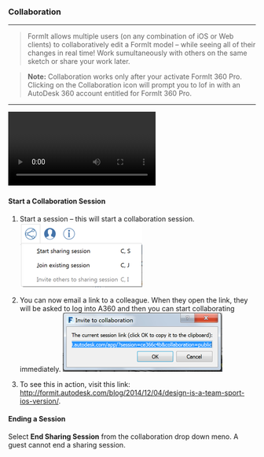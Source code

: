 ### Collaboration
---

> FormIt allows multiple users (on any combination of iOS or Web clients) to collaboratively edit a FormIt model – while seeing all of their changes in real time! Work sumultaneously with others on the same sketch or share your work later. 

> **Note:** Collaboration works only after your activate FormIt 360 Pro. Clicking on the Collaboration icon will prompt you to lof in with an AutoDesk 360 account entitled for FormIt 360 Pro. 

---

<video style = "min-width=100%; min-height=100%; width = auto; height = auto;" controls>
  <source src="Videos/Collaboration.mp4" type="video/mp4">
</video>

#### Start a Collaboration Session

1. Start a session – this will start a collaboration session. 
![](./Images/6c166d38-6851-4d62-b2dc-8f83efd958f8.png)

2. You can now email a link to a colleague. When they open the link, they will be asked to log into A360 and then you can start collaborating immediately. 
![](./Images/0b10d035-0145-4762-aaeb-3d4d628cc4a7.png)

3. To see this in action, visit this link: <http://formit.autodesk.com/blog/2014/12/04/design-is-a-team-sport-ios-version/>.

#### Ending a Session
Select **End Sharing Session** from the collaboration drop down meno. A guest cannot end a sharing session. 